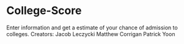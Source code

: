 # College-Score
Enter information and get a estimate of your chance of admission to colleges.
Creators:
  Jacob Leczycki
  Matthew Corrigan
  Patrick Yoon

